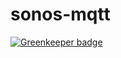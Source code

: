 # sonos-mqtt

[![Greenkeeper badge](https://badges.greenkeeper.io/chrisns/sonos-mqtt.svg)](https://greenkeeper.io/)
